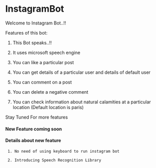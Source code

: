 # InstagramBot

Welcome to Instagram Bot..!!

Features of this bot:

1. This Bot speaks..!!

2. It uses microsoft speech engine

3. You can like a particular post

4. You can get details of a particular user and details of default user

5. You can comment on a post

6. You can delete a negative comment

7. You can check information about natural calamities at a particular location (Default location is paris)


Stay Tuned For more features

#### New Feature coming soon

#### Details about new feature

     1. No need of using keyboard to run instagram bot

     2. Introducing Speech Recognition Library

